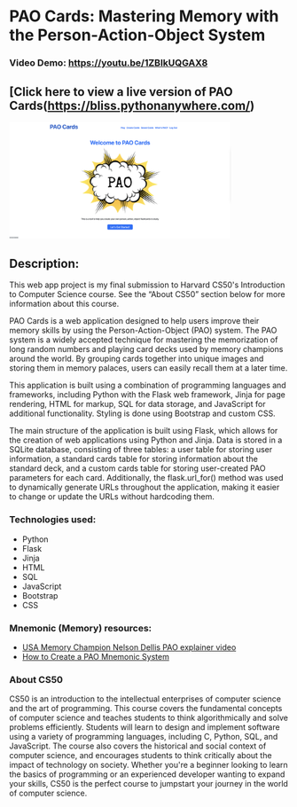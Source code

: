 # **PAO Cards: Mastering Memory with the Person-Action-Object System**

### Video Demo: https://youtu.be/1ZBIkUQGAX8

## [Click here to view a live version of PAO Cards(https://bliss.pythonanywhere.com/)

<img src="static/pao-homepage.png" alt="PAO Cards Hompage Image" width="400"/>

## **Description:**
This web app project is my final submission to Harvard CS50's Introduction to Computer Science course. See the “About CS50” section below for more information about this course.

PAO Cards is a web application designed to help users improve their memory skills by using the Person-Action-Object (PAO) system. The PAO system is a widely accepted technique for mastering the memorization of long random numbers and playing card decks used by memory champions around the world. By grouping cards together into unique images and storing them in memory palaces, users can easily recall them at a later time.

This application is built using a combination of programming languages and frameworks, including Python with the Flask web framework, Jinja for page rendering, HTML for markup, SQL for data storage, and JavaScript for additional functionality. Styling is done using Bootstrap and custom CSS.

The main structure of the application is built using Flask, which allows for the creation of web applications using Python and Jinja. Data is stored in a SQLite database, consisting of three tables: a user table for storing user information, a standard cards table for storing information about the standard deck, and a custom cards table for storing user-created PAO parameters for each card. Additionally, the flask.url_for() method was used to dynamically generate URLs throughout the application, making it easier to change or update the URLs without hardcoding them.

### **Technologies used:**
- Python
- Flask
- Jinja
- HTML
- SQL
- JavaScript
- Bootstrap
- CSS

### **Mnemonic (Memory) resources:**

- [USA Memory Champion Nelson Dellis PAO explainer video](https://youtu.be/5M8qSWk97gA)<br>
- [How to Create a PAO Mnemonic System](https://artofmemory.com/wiki/Person-Action-Object_(PAO)_System/#learning-your-pao-system-images)

### **About CS50**

CS50 is an introduction to the intellectual enterprises of computer science and the art of programming. This course covers the fundamental concepts of computer science and teaches students to think algorithmically and solve problems efficiently. Students will learn to design and implement software using a variety of programming languages, including C, Python, SQL, and JavaScript. The course also covers the historical and social context of computer science, and encourages students to think critically about the impact of technology on society. Whether you're a beginner looking to learn the basics of programming or an experienced developer wanting to expand your skills, CS50 is the perfect course to jumpstart your journey in the world of computer science.
